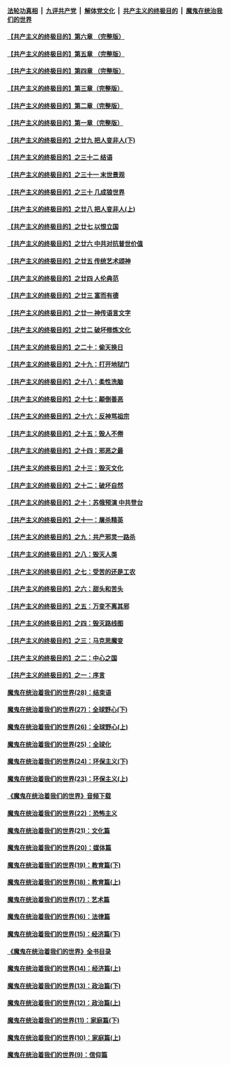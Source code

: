 ####  [法轮功真相](../../../../basic/blob/master/README.md?t=06012131) &nbsp;|&nbsp; [九评共产党](../../../../9ping.md/blob/master/README.md?t=06012131) &nbsp;|&nbsp; [解体党文化](../../../../jtdwh.md/blob/master/README.md?t=06012131)  &nbsp;|&nbsp; [共产主义的终极目的](../../../../gczydzjmd.md/blob/master/README.md?t=06012131) &nbsp;|&nbsp; [魔鬼在统治我们的世界](../../../../mgztzwmdsj.md/blob/master/README.md?t=06012131) 

#### [【共产主义的终极目的】第六章 （完整版）](../pages/nsc422/n11428913.md?t=06012131) 

#### [【共产主义的终极目的】第五章 （完整版）](../pages/nsc422/n11428912.md?t=06012131) 

#### [【共产主义的终极目的】第四章 （完整版）](../pages/nsc422/n11428907.md?t=06012131) 

#### [【共产主义的终极目的】第三章（完整版）](../pages/nsc422/n11428848.md?t=06012131) 

#### [【共产主义的终极目的】第二章（完整版）](../pages/nsc422/n11428831.md?t=06012131) 

#### [【共产主义的终极目的】第一章（完整版）](../pages/nsc422/n11417651.md?t=06012131) 

#### [【共产主义的终极目的】之廿九 把人变非人(下)](../pages/nsc422/n11344140.md?t=06012131) 

#### [【共产主义的终极目的】之三十二 结语](../pages/nsc422/n11360535.md?t=06012131) 

#### [【共产主义的终极目的】之三十一 末世景观](../pages/nsc422/n11351129.md?t=06012131) 

#### [【共产主义的终极目的】之三十 几成狼世界](../pages/nsc422/n11348280.md?t=06012131) 

#### [【共产主义的终极目的】之廿八 把人变非人(上)](../pages/nsc422/n11340492.md?t=06012131) 

#### [【共产主义的终极目的】之廿七 以恨立国](../pages/nsc422/n11336944.md?t=06012131) 

#### [【共产主义的终极目的】之廿六 中共对抗普世价值](../pages/nsc422/n11324785.md?t=06012131) 

#### [【共产主义的终极目的】之廿五 传统艺术颂神](../pages/nsc422/n11296396.md?t=06012131) 

#### [【共产主义的终极目的】之廿四 人伦典范](../pages/nsc422/n11296397.md?t=06012131) 

#### [【共产主义的终极目的】之廿三 富而有德](../pages/nsc422/n11283598.md?t=06012131) 

#### [【共产主义的终极目的】之廿一 神传语言文字](../pages/nsc422/n11263265.md?t=06012131) 

#### [【共产主义的终极目的】之廿二 破坏修炼文化](../pages/nsc422/n11245728.md?t=06012131) 

#### [【共产主义的终极目的】之二十：偷天换日](../pages/nsc422/n11238846.md?t=06012131) 

#### [【共产主义的终极目的】之十九：打开地狱门](../pages/nsc422/n11206376.md?t=06012131) 

#### [【共产主义的终极目的】之十八：柔性洗脑](../pages/nsc422/n11199994.md?t=06012131) 

#### [【共产主义的终极目的】之十七：颠倒善恶](../pages/nsc422/n11179782.md?t=06012131) 

#### [【共产主义的终极目的】之十六：反神骂祖宗](../pages/nsc422/n11166798.md?t=06012131) 

#### [【共产主义的终极目的】之十五：毁人不倦](../pages/nsc422/n11166792.md?t=06012131) 

#### [【共产主义的终极目的】之十四：邪恶之最](../pages/nsc422/n11150249.md?t=06012131) 

#### [【共产主义的终极目的】之十三：毁灭文化](../pages/nsc422/n11135227.md?t=06012131) 

#### [【共产主义的终极目的】之十二：破坏自然](../pages/nsc422/n11135214.md?t=06012131) 

#### [【共产主义的终极目的】之十：苏俄预演 中共登台](../pages/nsc422/n11118424.md?t=06012131) 

#### [【共产主义的终极目的】之十一：屠杀精英](../pages/nsc422/n11118442.md?t=06012131) 

#### [【共产主义的终极目的】之九：共产邪灵一路杀](../pages/nsc422/n11114139.md?t=06012131) 

#### [【共产主义的终极目的】之八：毁灭人类](../pages/nsc422/n11108503.md?t=06012131) 

#### [【共产主义的终极目的】之七：受苦的还是工农](../pages/nsc422/n11101809.md?t=06012131) 

#### [【共产主义的终极目的】之六：甜头和苦头](../pages/nsc422/n11096971.md?t=06012131) 

#### [【共产主义的终极目的】之五：万变不离其邪](../pages/nsc422/n11091285.md?t=06012131) 

#### [【共产主义的终极目的】之四：毁灭路线图](../pages/nsc422/n11086284.md?t=06012131) 

#### [【共产主义的终极目的】之三：马克思魔变](../pages/nsc422/n11061941.md?t=06012131) 

#### [【共产主义的终极目的】之二：中心之国](../pages/nsc422/n11047728.md?t=06012131) 

#### [【共产主义的终极目的】之一：序言](../pages/nsc422/n11086077.md?t=06012131) 

#### [魔鬼在统治着我们的世界(28)：结束语](../pages/nsc422/n10936246.md?t=06012131) 

#### [魔鬼在统治着我们的世界(27)：全球野心(下)](../pages/nsc422/n10928319.md?t=06012131) 

#### [魔鬼在统治着我们的世界(26)：全球野心(上)](../pages/nsc422/n10900318.md?t=06012131) 

#### [魔鬼在统治着我们的世界(25)：全球化](../pages/nsc422/n10788205.md?t=06012131) 

#### [魔鬼在统治着我们的世界(24)：环保主义(下)](../pages/nsc422/n10695307.md?t=06012131) 

#### [魔鬼在统治着我们的世界(23)：环保主义(上)](../pages/nsc422/n10688613.md?t=06012131) 

#### [《魔鬼在统治着我们的世界》音频下载](../pages/nsc422/n10635553.md?t=06012131) 

#### [魔鬼在统治着我们的世界(22)：恐怖主义](../pages/nsc422/n10614727.md?t=06012131) 

#### [魔鬼在统治着我们的世界(21)：文化篇](../pages/nsc422/n10597706.md?t=06012131) 

#### [魔鬼在统治着我们的世界(20)：媒体篇](../pages/nsc422/n10586579.md?t=06012131) 

#### [魔鬼在统治着我们的世界(19)：教育篇(下)](../pages/nsc422/n10564808.md?t=06012131) 

#### [魔鬼在统治着我们的世界(18)：教育篇(上)](../pages/nsc422/n10526970.md?t=06012131) 

#### [魔鬼在统治着我们的世界(17)：艺术篇](../pages/nsc422/n10499093.md?t=06012131) 

#### [魔鬼在统治着我们的世界(16)：法律篇](../pages/nsc422/n10485969.md?t=06012131) 

#### [魔鬼在统治着我们的世界(15)：经济篇(下)](../pages/nsc422/n10469975.md?t=06012131) 

#### [《魔鬼在统治着我们的世界》全书目录](../pages/nsc422/n10464261.md?t=06012131) 

#### [魔鬼在统治着我们的世界(14)：经济篇(上)](../pages/nsc422/n10457370.md?t=06012131) 

#### [魔鬼在统治着我们的世界(13)：政治篇(下)](../pages/nsc422/n10448270.md?t=06012131) 

#### [魔鬼在统治着我们的世界(12)：政治篇(上)](../pages/nsc422/n10444576.md?t=06012131) 

#### [魔鬼在统治着我们的世界(11)：家庭篇(下)](../pages/nsc422/n10440961.md?t=06012131) 

#### [魔鬼在统治着我们的世界(10)：家庭篇(上)](../pages/nsc422/n10435448.md?t=06012131) 

#### [魔鬼在统治着我们的世界(9)：信仰篇](../pages/nsc422/n10432159.md?t=06012131) 

